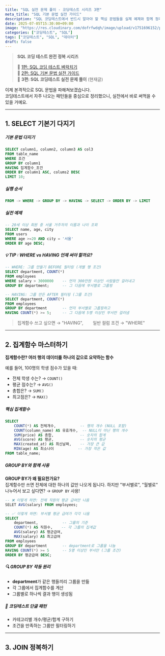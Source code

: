 ```yaml
---
title: "SQL 실전 문제 풀이 - 코딩테스트 시리즈 3편"
meta_title: "SQL 기본 문법 실전 가이드"
description: "SQL 코딩테스트에서 반드시 알아야 할 핵심 문법들을 실제 예제와 함께 정리했습니다. SELECT부터 JOIN, 윈도우 함수까지 실전 중심으로 설명합니다."
date: 2025-07-05T15:30:00+09:00
image: "https://res.cloudinary.com/dofrfwdqh/image/upload/v1751696152/post-4-thumbnail.png"
categories: ["코딩테스트", "SQL"]
tags: ["코딩테스트", "SQL", "데이터"]
draft: false
---
```

> **SQL 코딩 테스트 완전 정복 시리즈**
> 
> 📌 [1편: SQL 코딩 테스트 벼락치기](/sql-codeing-test)  <br/>
> 📖 [2편: SQL 기본 문법 실전 가이드](/sql-grammar-guide)  
> 🚀 **3편: SQL 코딩테스트 실전 문제 풀이** (현재글)

이제 본격적으로 SQL 문법을 파해쳐보겠습니다. <br/> 코딩테스트에서 자주 나오는 패턴들을 중심으로 정리했으니, 실전에서 바로 써먹을 수 있을 거예요.

---

## 1. SELECT 기본기 다지기
<h5 class="mt-5 mb-0">기본 문법 다지기</h5>

```sql
SELECT column1, column2, column3 AS col3
FROM table_name
WHERE 조건
GROUP BY column1
HAVING 집계함수_조건
ORDER BY column1 ASC, colums2 DESC
LIMIT 10;
```

<h5 h5 class="mt-12 mb-0">실행 순서</h5>

```sql
FROM -> WHERE -> GROUP BY -> HAVING -> SELECT -> ORDER BY -> LIMIT
```

<h5 h5 class="mt-12 mb-0">실전 예제</h5>

```sql
-- 20세 이상 회원 중 서울 거주자의 이름과 나이 조회
SELECT name, age, city
FROM users
WHERE age >=20 AND city = '서울'
ORDER BY age DESC;
```

<h5 class="mt-12 mb-0 text-lg">💡 TIP : WHERE vs HAVING 언제 써야 할까요?</h5>

```sql
-- WHERE: 그룹 만들기 BEFORE 필터링 (개별 행 조건)
SELECT department, COUNT(*)
FROM employees  
WHERE salary > 3000000    -- 먼저 300만원 이상인 사람들만 걸러내고
GROUP BY department;      -- 그 다음에 부서별로 그룹핑

-- HAVING: 그룹 만든 AFTER 필터링 (그룹 조건)
SELECT department, COUNT(*)
FROM employees
GROUP BY department       -- 먼저 부서별로 그룹핑하고  
HAVING COUNT(*) >= 5;     -- 그 다음에 5명 이상인 부서만 걸러냄
```

>집계함수 쓰고 싶으면 → "HAVING", &nbsp;&nbsp;&nbsp;&nbsp;&nbsp;&nbsp; 일반 컬럼 조건 → "WHERE"


---
## 2. 집계함수 마스터하기

**집계함수란? 여러 행의 데이터를 하나의 값으로 요약하는 함수**

예를 들어, 100명의 학생 점수가 있을 때:
- 전체 학생 수는? → `COUNT()` 
- 평균 점수는? → `AVG()`
- 총합은? → `SUM()`
- 최고점은? → `MAX()`

<h5 class="mt-12 mb-0">핵심 집계함수</h5>

```sql
SELECT 
    COUNT(*) AS 전체개수,           -- 행의 개수 (NULL 포함)
    COUNT(column_name) AS 유효개수,  -- NULL이 아닌 행의 개수
    SUM(price) AS 총합,            -- 숫자의 합계
    AVG(score) AS 평균,            -- 숫자의 평균
    MAX(created_at) AS 최신날짜,    -- 가장 큰 값
    MIN(age) AS 최소나이           -- 가장 작은 값
FROM table_name;
```

<h5 class="mt-12 mb-0">GROUP BY와 함께 사용</h5>

**GROUP BY가 왜 필요한가요?** <br/>
집계함수만 쓰면 전체에 대한 하나의 값만 나오게 됩니다.
하지만 "부서별로", "월별로" 나누어서 보고 싶다면? → `GROUP BY` 사용!

```sql
-- ❌ 이렇게 하면: 전체 직원의 평균 급여만 나옴
SELET AVG(salary) FROM employees;

-- ✅ 이렇게 하면: 부서별 평균 급여가 각각 나옴
SELECT 
    department,           -- 그룹의 기준
    COUNT(*) AS 직원수,    -- 각 그룹의 집계값
    AVG(salary) AS 평균급여,
    MAX(salary) AS 최고급여
FROM employees
GROUP BY department       -- department로 그룹을 나눔
HAVING COUNT(*) >= 5      -- 5명 이상인 부서만 (그룹 조건)
ORDER BY 평균급여 DESC;
```

<h5 class="mt-12 mb-0">🔍 GROUP BY 작동 원리</h5>

- **department**가 같은 행들끼리 그룹을 만듦
- 각 그룹에서 집계함수를 계산
- 그룹별로 하나씩 결과 행이 생성됨

<h5 class="mt-12 mb-0">🎯 코딩테스트 단골 패턴</h5>

- 카테고리별 개수/평균/합계 구하기
- 조건을 만족하는 그룹만 필터링하기

---

## 3. JOIN 정복하기

<h5 class="mt-12 mb-0"> </h5>